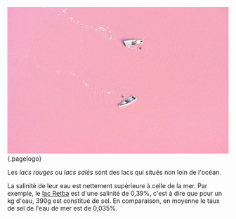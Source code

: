 <!-- TITLE: Lac Rouge -->
<!-- SUBTITLE: Présentation des lacs salés -->

![1 D 24 Ab 158 E 2 Db 7 Ac 1 F 94 Fa 48 E 25 Cb 009 Red Pigment Lac Retba](/uploads/lake/1-d-24-ab-158-e-2-db-7-ac-1-f-94-fa-48-e-25-cb-009-red-pigment-lac-retba.jpg "Le lac Retba"){.pagelogo}

Les *lacs rouges* ou *lacs salés* sont des lacs qui situés non loin de l'océan.

La salinité de leur eau est nettement supérieure à celle de la mer. Par exemple, le [lac Retba](/geographie/lac/afrique/nord-ouest/retba) est d'une salinité de 0,39%, c'est à dire que pour un kg d'eau, 390g est constitué de sel. En comparaison, en moyenne le taux de sel de l'eau de mer est de 0,035%.